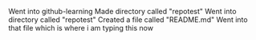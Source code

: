 Went into github-learning
Made directory called "repotest"
Went into directory called "repotest"
Created a file called "README.md"
Went into that file which is where i am typing this now
